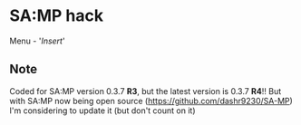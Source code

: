 # SA:MP hack
Menu - '_Insert_'

## Note
Coded for SA:MP version 0.3.7 **R3**, but the latest version is 0.3.7 **R4**!!
But with SA:MP now being open source (https://github.com/dashr9230/SA-MP) I'm considering to update it (but don't count on it)
